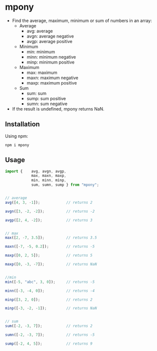 # mpony
* Find the average, maximum, minimum or sum of numbers in an array:
    * Average
        * avg: average
        * avgn: average negative
        * avgp: average positive
    * Minimum
        * min: minimum
        * minn: minimum negative
        * minp: minimum positive
    * Maximum
        * max: maximum
        * maxn: maximum negative
        * maxp: maximum positive
    * Sum
        * sum: sum
        * sump: sum positive
        * sumn: sum negative
* If the result is undefined, mpony returns NaN.

## Installation
Using npm:
```
npm i mpony
```

## Usage
```Typescript
import {    avg, avgn, avgp, 
            max, maxn, maxp, 
            min, minn, minp, 
            sum, sumn, sump } from "mpony";


// average
avg([4, 3, -1]);            // returns 2

avgn([3, -2, -2]);          // returns -2

avgp([2, 4, -2]);           // returns 3


// max
max([2, -7, 3.5]);          // returns 3.5

maxn([-7, -5, 0.2]);        // returns -5

maxp([0, 2, 5]);            // returns 5

maxp([0, -3, -7]);          // returns NaN


//min
min([-5, "abc", 3, 0]);     // returns -5

minn([-3, -4, 0]);          // returns -4

minp([3, 2, 0]);            // returns 2

minp([-3, -2, -1]);         // returns NaN


// sum
sum([-2, -3, 7]);           // returns 2

sumn([-2, -3, 7]);          // returns -5

sump([-2, 4, 5]);           // returns 9
```